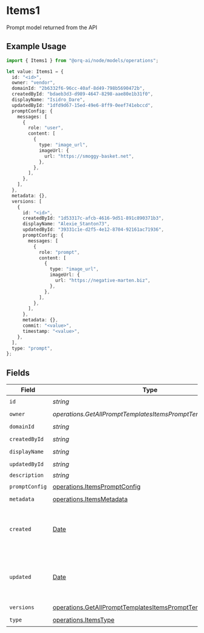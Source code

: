 # Items1

Prompt model returned from the API

## Example Usage

```typescript
import { Items1 } from "@orq-ai/node/models/operations";

let value: Items1 = {
  id: "<id>",
  owner: "vendor",
  domainId: "2b6332f6-96cc-40af-8d49-798b5690472b",
  createdById: "bdaeb3d3-d989-4647-8298-aae80e1b31f0",
  displayName: "Isidro_Dare",
  updatedById: "1dfd9d67-15ed-49e6-8ff9-0eef741ebccd",
  promptConfig: {
    messages: [
      {
        role: "user",
        content: [
          {
            type: "image_url",
            imageUrl: {
              url: "https://smoggy-basket.net",
            },
          },
        ],
      },
    ],
  },
  metadata: {},
  versions: [
    {
      id: "<id>",
      createdById: "1d53317c-afcb-4616-9d51-891c890371b3",
      displayName: "Alexie_Stanton73",
      updatedById: "39331c1e-d2f5-4e12-8704-92161ac71936",
      promptConfig: {
        messages: [
          {
            role: "prompt",
            content: [
              {
                type: "image_url",
                imageUrl: {
                  url: "https://negative-marten.biz",
                },
              },
            ],
          },
        ],
      },
      metadata: {},
      commit: "<value>",
      timestamp: "<value>",
    },
  ],
  type: "prompt",
};
```

## Fields

| Field                                                                                                                                          | Type                                                                                                                                           | Required                                                                                                                                       | Description                                                                                                                                    |
| ---------------------------------------------------------------------------------------------------------------------------------------------- | ---------------------------------------------------------------------------------------------------------------------------------------------- | ---------------------------------------------------------------------------------------------------------------------------------------------- | ---------------------------------------------------------------------------------------------------------------------------------------------- |
| `id`                                                                                                                                           | *string*                                                                                                                                       | :heavy_check_mark:                                                                                                                             | N/A                                                                                                                                            |
| `owner`                                                                                                                                        | *operations.GetAllPromptTemplatesItemsPromptTemplatesOwner*                                                                                    | :heavy_check_mark:                                                                                                                             | N/A                                                                                                                                            |
| `domainId`                                                                                                                                     | *string*                                                                                                                                       | :heavy_check_mark:                                                                                                                             | N/A                                                                                                                                            |
| `createdById`                                                                                                                                  | *string*                                                                                                                                       | :heavy_check_mark:                                                                                                                             | N/A                                                                                                                                            |
| `displayName`                                                                                                                                  | *string*                                                                                                                                       | :heavy_check_mark:                                                                                                                             | N/A                                                                                                                                            |
| `updatedById`                                                                                                                                  | *string*                                                                                                                                       | :heavy_check_mark:                                                                                                                             | N/A                                                                                                                                            |
| `description`                                                                                                                                  | *string*                                                                                                                                       | :heavy_minus_sign:                                                                                                                             | N/A                                                                                                                                            |
| `promptConfig`                                                                                                                                 | [operations.ItemsPromptConfig](../../models/operations/itemspromptconfig.md)                                                                   | :heavy_check_mark:                                                                                                                             | N/A                                                                                                                                            |
| `metadata`                                                                                                                                     | [operations.ItemsMetadata](../../models/operations/itemsmetadata.md)                                                                           | :heavy_check_mark:                                                                                                                             | N/A                                                                                                                                            |
| `created`                                                                                                                                      | [Date](https://developer.mozilla.org/en-US/docs/Web/JavaScript/Reference/Global_Objects/Date)                                                  | :heavy_minus_sign:                                                                                                                             | The date and time the resource was created                                                                                                     |
| `updated`                                                                                                                                      | [Date](https://developer.mozilla.org/en-US/docs/Web/JavaScript/Reference/Global_Objects/Date)                                                  | :heavy_minus_sign:                                                                                                                             | The date and time the resource was last updated                                                                                                |
| `versions`                                                                                                                                     | [operations.GetAllPromptTemplatesItemsPromptTemplatesVersions](../../models/operations/getallprompttemplatesitemsprompttemplatesversions.md)[] | :heavy_check_mark:                                                                                                                             | N/A                                                                                                                                            |
| `type`                                                                                                                                         | [operations.ItemsType](../../models/operations/itemstype.md)                                                                                   | :heavy_check_mark:                                                                                                                             | N/A                                                                                                                                            |